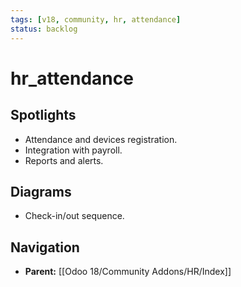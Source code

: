 ```yaml
---
tags: [v18, community, hr, attendance]
status: backlog
---
```

# hr_attendance

## Spotlights
- Attendance and devices registration.
- Integration with payroll.
- Reports and alerts.

## Diagrams
- Check-in/out sequence.




## Navigation
- **Parent:** [[Odoo 18/Community Addons/HR/Index]]
